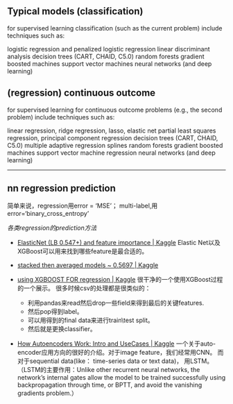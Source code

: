 ## Typical models (classification)

for supervised learning classification (such as the current problem) include techniques such as:

logistic regression and penalized logistic regression
linear discriminant analysis
decision trees (CART, CHAID, C5.0)
random forests
gradient boosted machines
support vector machines
neural networks (and deep learning)

## (regression) continuous outcome

for supervised learning for continuous outcome problems (e.g., the second problem) include techniques such as:

linear regression, ridge regression, lasso, elastic net
partial least squares regression, principal component regression
decision trees (CART, CHAID, C5.0)
multiple adaptive regression splines
random forests
gradient boosted machines
support vector machine regression
neural networks (and deep learning)

---

## nn regression prediction

简单来说，regression用error = ‘MSE’； 
multi-label,用 error=‘binary_cross_entropy’

*各类regression的prediction方法*

* [ElasticNet (LB 0.547+) and feature importance | Kaggle](https://www.kaggle.com/den3b81/elasticnet-lb-0-547-and-feature-importance)  Elastic Net以及XGBoost可以用来找到哪些feature是最合适的。

* [stacked then averaged models ~ 0.5697 | Kaggle](https://www.kaggle.com/tobikaggle/stacked-then-averaged-models-0-5697)

* [using XGBOOST FOR  regression | Kaggle](https://www.kaggle.com/fashionlee/using-xgboost-for-regression) 很干净的一个使用XGBoost过程的一个展示。
很多时候csv的处理都是很类似的：
	* 利用pandas来read然后drop一些field来得到最后的关键features. 
	* 然后pop得到label。
	* 可以用得到的final data来进行train\test split。
	* 然后就是更换classifier。 

* [How Autoencoders Work: Intro and UseCases | Kaggle](https://www.kaggle.com/shivamb/how-autoencoders-work-intro-and-usecases) 一个关于auto-encoder应用方向的很好的介绍。对于image feature，我们经常用CNN。 而对于sequential data(like： time-series data or text data)， 用LSTM。
（LSTM的主要作用：Unlike other recurrent neural networks, the network’s internal gates allow the model to be trained successfully using backpropagation through time, or BPTT, and avoid the vanishing gradients problem.）
